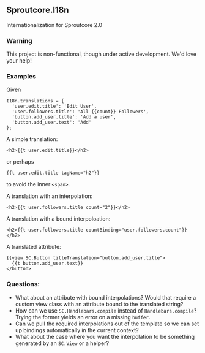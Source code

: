 ## Sproutcore.I18n

Internationalization for Sproutcore 2.0

### Warning

This project is non-functional, though under active development. We'd love
your help!

### Examples

Given

    I18n.translations = {
      'user.edit.title': 'Edit User',
      'user.followers.title': 'All {{count}} Followers',
      'button.add_user.title': 'Add a user',
      'button.add_user.text': 'Add'
    };

A simple translation:

    <h2>{{t user.edit.title}}</h2>

or perhaps

    {{t user.edit.title tagName="h2"}}

to avoid the inner `<span>`.

A translation with an interpolation:

    <h2>{{t user.followers.title count="2"}}</h2>

A translation with a bound interpoloation:

    <h2>{{t user.followers.title countBinding="user.followers.count"}}</h2>

A translated attribute:

    {{view SC.Button titleTranslation="button.add_user.title">
      {{t button.add_user.text}}
    </button>

### Questions:

 * What about an attribute with bound interpolations? Would that require a custom view class with an attribute bound to the translated string?
 * How can we use `SC.Handlebars.compile` instead of `Handlebars.compile`? Trying the former yields an error on a missing `buffer`.
 * Can we pull the required interpolations out of the template so we can set up bindings automatically in the current context?
 * What about the case where you want the interpolation to be something generated by an `SC.View` or a helper?
 